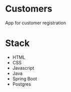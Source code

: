 # Customers
App for customer registration

# Stack
  - HTML
  - CSS
  - Javascript
  - Java
  - Spring Boot
  - Postgres